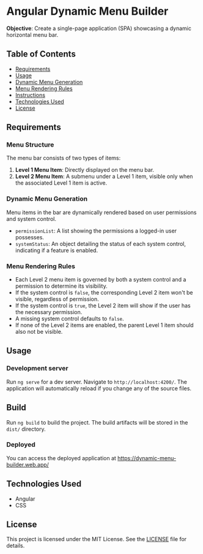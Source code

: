 # Angular Dynamic Menu Builder

**Objective**: Create a single-page application (SPA) showcasing a dynamic horizontal menu bar.

## Table of Contents

- [Requirements](#requirements)
- [Usage](#usage)
- [Dynamic Menu Generation](#dynamic-menu-generation)
- [Menu Rendering Rules](#menu-rendering-rules)
- [Instructions](#instructions)
- [Technologies Used](#technologies-used)
- [License](#license)

## Requirements

### Menu Structure

The menu bar consists of two types of items:

1. **Level 1 Menu Item**: Directly displayed on the menu bar.
2. **Level 2 Menu Item**: A submenu under a Level 1 item, visible only when the associated Level 1 item is active.

### Dynamic Menu Generation

Menu items in the bar are dynamically rendered based on user permissions and system control.

- `permissionList`: A list showing the permissions a logged-in user possesses.
- `systemStatus`: An object detailing the status of each system control, indicating if a feature is enabled.

### Menu Rendering Rules

- Each Level 2 menu item is governed by both a system control and a permission to determine its visibility.
- If the system control is `false`, the corresponding Level 2 item won't be visible, regardless of permission.
- If the system control is `true`, the Level 2 item will show if the user has the necessary permission.
- A missing system control defaults to `false`.
- If none of the Level 2 items are enabled, the parent Level 1 item should also not be visible.

## Usage 

### Development server

Run `ng serve` for a dev server. Navigate to `http://localhost:4200/`. The application will automatically reload if you change any of the source files.

## Build

Run `ng build` to build the project. The build artifacts will be stored in the `dist/` directory.

### Deployed

You can access the deployed application at https://dynamic-menu-builder.web.app/

## Technologies Used

- Angular
- CSS

## License

This project is licensed under the MIT License. See the [LICENSE](LICENSE) file for details.